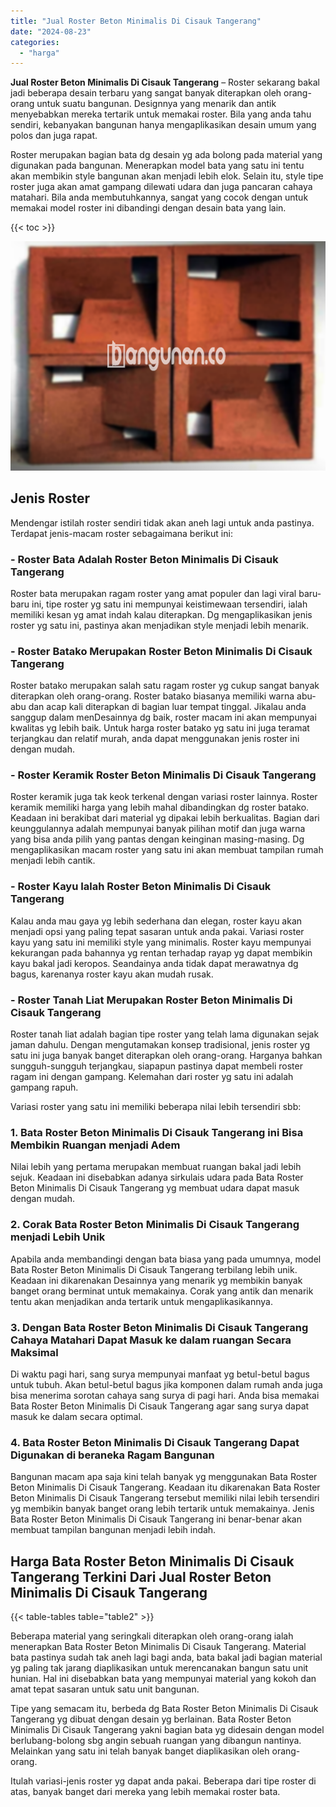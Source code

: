```yaml
---
title: "Jual Roster Beton Minimalis Di Cisauk Tangerang"
date: "2024-08-23"
categories: 
  - "harga"
---
```


**Jual Roster Beton Minimalis Di Cisauk Tangerang** – Roster sekarang bakal jadi beberapa desain terbaru yang sangat banyak diterapkan oleh orang-orang untuk suatu bangunan. Designnya yang menarik dan antik menyebabkan mereka tertarik untuk memakai roster. Bila yang anda tahu sendiri, kebanyakan bangunan hanya mengaplikasikan desain umum yang polos dan juga rapat.

Roster merupakan bagian bata dg desain yg ada bolong pada material yang digunakan pada bangunan. Menerapkan model bata yang satu ini tentu akan membikin style bangunan akan menjadi lebih elok. Selain itu, style tipe roster juga akan amat gampang dilewati udara dan juga pancaran cahaya matahari. Bila anda membutuhkannya, sangat yang cocok dengan untuk memakai model roster ini dibandingi dengan desain bata yang lain.

{{< toc >}}

![Jual Roster Beton Minimalis Di Cisauk Tangerang](/images/bata-roster-minimalis-14.png)

## Jenis Roster

Mendengar istilah roster sendiri tidak akan aneh lagi untuk anda pastinya. Terdapat jenis-macam roster sebagaimana berikut ini:

### \- Roster Bata Adalah Roster Beton Minimalis Di Cisauk Tangerang

Roster bata merupakan ragam roster yang amat populer dan lagi viral baru-baru ini, tipe roster yg satu ini mempunyai keistimewaan tersendiri, ialah memiliki kesan yg amat indah kalau diterapkan. Dg mengaplikasikan jenis roster yg satu ini, pastinya akan menjadikan style menjadi lebih menarik.

### \- Roster Batako Merupakan Roster Beton Minimalis Di Cisauk Tangerang

Roster batako merupakan salah satu ragam roster yg cukup sangat banyak diterapkan oleh orang-orang. Roster batako biasanya memiliki warna abu-abu dan acap kali diterapkan di bagian luar tempat tinggal. Jikalau anda sanggup dalam menDesainnya dg baik, roster macam ini akan mempunyai kwalitas yg lebih baik. Untuk harga roster batako yg satu ini juga teramat terjangkau dan relatif murah, anda dapat menggunakan jenis roster ini dengan mudah.

### \- Roster Keramik Roster Beton Minimalis Di Cisauk Tangerang

Roster keramik juga tak keok terkenal dengan variasi roster lainnya. Roster keramik memiliki harga yang lebih mahal dibandingkan dg roster batako. Keadaan ini berakibat dari material yg dipakai lebih berkualitas. Bagian dari keunggulannya adalah mempunyai banyak pilihan motif dan juga warna yang bisa anda pilih yang pantas dengan keinginan masing-masing. Dg mengaplikasikan macam roster yang satu ini akan membuat tampilan rumah menjadi lebih cantik.

### \- Roster Kayu Ialah Roster Beton Minimalis Di Cisauk Tangerang

Kalau anda mau gaya yg lebih sederhana dan elegan, roster kayu akan menjadi opsi yang paling tepat sasaran untuk anda pakai. Variasi roster kayu yang satu ini memiliki style yang minimalis. Roster kayu mempunyai kekurangan pada bahannya yg rentan terhadap rayap yg dapat membikin kayu bakal jadi keropos. Seandainya anda tidak dapat merawatnya dg bagus, karenanya roster kayu akan mudah rusak.

### \- Roster Tanah Liat Merupakan Roster Beton Minimalis Di Cisauk Tangerang

Roster tanah liat adalah bagian tipe roster yang telah lama digunakan sejak jaman dahulu. Dengan mengutamakan konsep tradisional, jenis roster yg satu ini juga banyak banget diterapkan oleh orang-orang. Harganya bahkan sungguh-sungguh terjangkau, siapapun pastinya dapat membeli roster ragam ini dengan gampang. Kelemahan dari roster yg satu ini adalah gampang rapuh.

Variasi roster yang satu ini memiliki beberapa nilai lebih tersendiri sbb:

### 1\. Bata Roster Beton Minimalis Di Cisauk Tangerang ini Bisa Membikin Ruangan menjadi Adem

Nilai lebih yang pertama merupakan membuat ruangan bakal jadi lebih sejuk. Keadaan ini disebabkan adanya sirkulais udara pada Bata Roster Beton Minimalis Di Cisauk Tangerang yg membuat udara dapat masuk dengan mudah.

### 2\. Corak Bata Roster Beton Minimalis Di Cisauk Tangerang menjadi Lebih Unik

Apabila anda membandingi dengan bata biasa yang pada umumnya, model Bata Roster Beton Minimalis Di Cisauk Tangerang terbilang lebih unik. Keadaan ini dikarenakan Desainnya yang menarik yg membikin banyak banget orang berminat untuk memakainya. Corak yang antik dan menarik tentu akan menjadikan anda tertarik untuk mengaplikasikannya.

### 3\. Dengan Bata Roster Beton Minimalis Di Cisauk Tangerang Cahaya Matahari Dapat Masuk ke dalam ruangan Secara Maksimal

Di waktu pagi hari, sang surya mempunyai manfaat yg betul-betul bagus untuk tubuh. Akan betul-betul bagus jika komponen dalam rumah anda juga bisa menerima sorotan cahaya sang surya di pagi hari. Anda bisa memakai Bata Roster Beton Minimalis Di Cisauk Tangerang agar sang surya dapat masuk ke dalam secara optimal.

### 4\. Bata Roster Beton Minimalis Di Cisauk Tangerang Dapat Digunakan di beraneka Ragam Bangunan

Bangunan macam apa saja kini telah banyak yg menggunakan Bata Roster Beton Minimalis Di Cisauk Tangerang. Keadaan itu dikarenakan Bata Roster Beton Minimalis Di Cisauk Tangerang tersebut memiliki nilai lebih tersendiri yg membikin banyak banget orang lebih tertarik untuk memakainya. Jenis Bata Roster Beton Minimalis Di Cisauk Tangerang ini benar-benar akan membuat tampilan bangunan menjadi lebih indah.

## Harga Bata Roster Beton Minimalis Di Cisauk Tangerang Terkini Dari Jual Roster Beton Minimalis Di Cisauk Tangerang

{{< table-tables table="table2" >}}

Beberapa material yang seringkali diterapkan oleh orang-orang ialah menerapkan Bata Roster Beton Minimalis Di Cisauk Tangerang. Material bata pastinya sudah tak aneh lagi bagi anda, bata bakal jadi bagian material yg paling tak jarang diaplikasikan untuk merencanakan bangun satu unit hunian. Hal ini disebabkan bata yang mempunyai material yang kokoh dan amat tepat sasaran untuk satu unit bangunan.

Tipe yang semacam itu, berbeda dg Bata Roster Beton Minimalis Di Cisauk Tangerang yg dibuat dengan desain yg berlainan. Bata Roster Beton Minimalis Di Cisauk Tangerang yakni bagian bata yg didesain dengan model berlubang-bolong sbg angin sebuah ruangan yang dibangun nantinya. Melainkan yang satu ini telah banyak banget diaplikasikan oleh orang-orang.

Itulah variasi-jenis roster yg dapat anda pakai. Beberapa dari tipe roster di atas, banyak banget dari mereka yang lebih memakai roster bata.
